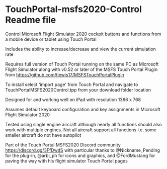 # TouchPortal-msfs2020-Control Readme file
Control Microsoft Flight Simulator 2020 cockpit buttons and functions from a mobile device or tablet using Touch Portal

Includes the ability to increase/decrease and view the current simulation rate

Requires full version of Touch Portal running on the same PC as Microsoft Flight Simulator along with v0.52 or later of the MSFS Touch Portal Plugin from
https://github.com/tlewis17/MSFSTouchPortalPlugin

To install select 'import page' from Touch Portal and navigate to TouchPortalMSFS2020Control.tpp from your download folder location

Designed for and working well on iPad with resolution 1366 x 768

Assumes default keyboard configuration and key assignments in  Microsoft Flight Simulator 2020

Tested using single engine aircraft although nearly all functions should also work with multiple engines.  Not all aircraft support all functions i.e. some smaller aircraft do not have autopilot

Part of the Touch Portal MSFS2020 Discord community https://discord.gg/3FfDwdS with particular thanks to @Nickname_Pending for the plug-in, @arbi_ph for icons and graphics, and @FordMustang for paving the way with his flight simulator Touch Portal pages
